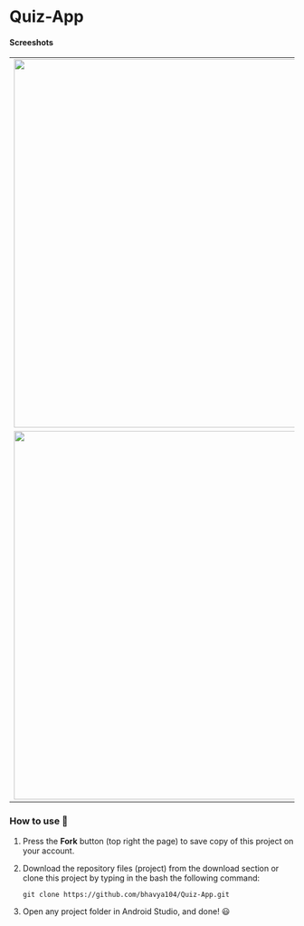 <h1> Quiz-App </h1>

<h4>  Screeshots </h4>

<table>
<tr>
    <td><img width="550px" height="650px" src="https://user-images.githubusercontent.com/54014998/83103605-a762c380-a0d4-11ea-861c-d2500d9990c4.png" /></td>
   <td><img width="550px" height="650px" src="https://user-images.githubusercontent.com/54014998/83103624-acc00e00-a0d4-11ea-87f5-7fd3e333bd41.png" /></td>
</tr>
  
 <tr>
    <td><img width="550px" height="650px" src="https://user-images.githubusercontent.com/54014998/83103627-ad58a480-a0d4-11ea-980c-a17f929caa4f.png" /></td>
    <td><img width="550px" height="650px" src="https://user-images.githubusercontent.com/54014998/83103629-adf13b00-a0d4-11ea-97c3-f900a2e1feb9.png" /></td>
</tr>
  
</table>

### How to use 🔌
1. Press the **Fork** button (top right the page) to save copy of this project on your account.

2. Download the repository files (project) from the download section or clone this project by typing in the bash the following command:

       git clone https://github.com/bhavya104/Quiz-App.git
       
3. Open any project folder in Android Studio, and done! 😃
